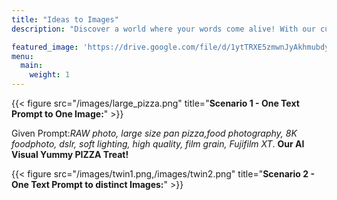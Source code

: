 ```yaml
---
title: "Ideas to Images"
description: "Discover a world where your words come alive! With our cutting-edge AI technology, transform your textual ideas into captivating visuals in just a few clicks.Whether you’re looking for a single image or exploring distinct designs for your prompt, we’ve got you covered.Dive into a seamless experience tailored to your creative vision."

featured_image: 'https://drive.google.com/file/d/1ytTRXE5zmwnJyAkhmubdymZwlA9fPEKG/view?usp=sharing'
menu:
  main:
    weight: 1
---
```

{{< figure src="/images/large_pizza.png" title="**Scenario 1 - One Text Prompt to One Image:**" >}}

Given Prompt:_RAW photo, large size pan pizza,food photography, 8K foodphoto, dslr, soft lighting, high quality, film grain, Fujifilm XT_.
**Our AI Visual Yummy PIZZA Treat!**

{{< figure src="/images/twin1.png,/images/twin2.png" title="**Scenario 2 - One Text Prompt to distinct Images:**" >}}

